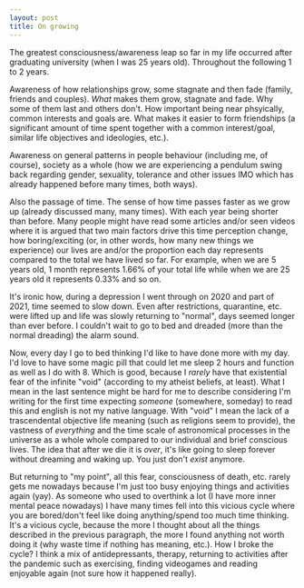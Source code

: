 ```yaml
---
layout: post
title: On growing
---
```


The greatest consciousness/awareness leap so far in my life occurred after graduating university (when I was 25 years old). Throughout the following 1 to 2 years.

Awareness of how relationships grow, some stagnate and then fade (family, friends and couples). *What* makes them grow, stagnate and fade. Why some of them last and others don't. How important being near phsyically, common interests and goals are. What makes it easier to form friendships (a significant amount of time spent together with a common interest/goal, similar life objectives and ideologies, etc.).

Awareness on general patterns in people behaviour (including me, of course), society as a whole (how we are experiencing a pendulum swing back regarding gender, sexuality, tolerance and other issues IMO which has already happened before many times, both ways).

Also the passage of time. The sense of how time passes faster as we grow up (already discussed many, many times). With each year being shorter than before. Many people might have read some articles and/or seen videos where it is argued that two main factors drive this time perception change, how boring/exciting (or, in other words, how many new things we experience) our lives are and/or the proportion each day represents compared to the total we have lived so far. For example, when we are 5 years old, 1 month represents 1.66% of your total life while when we are 25 years old it represents 0.33% and so on.

It's ironic how, during a depression I went through on 2020 and part of 2021, time seemed to slow down. Even after restrictions, quarantine, etc. were lifted up and life was slowly returning to "normal", days seemed longer than ever before. I couldn't wait to go to bed and dreaded (more than the normal dreading) the alarm sound.

Now, every day I go to bed thinking I'd like to have done more with my day. I'd love to have some magic pill that could let me sleep 2 hours and function as well as I do with 8. Which is good, because I *rarely* have that existential fear of the infinite "void" (according to my atheist beliefs, at least). What I mean in the last sentence might be hard for me to describe considering I'm writing for the first time expecting *someone* (somewhere, someday) to read this and english is not my native language. With "void" I mean the lack of a trascendental objective life meaning (such as religions seem to provide), the vastness of *everything* and the time scale of astronomical processes in the universe as a whole whole compared to our individual and brief conscious lives. The idea that after we die it is *over*, it's like going to sleep forever without dreaming and waking up. You just don't *exist* anymore.

But returning to "my point", all this fear, consciousness of death, etc. rarely gets me nowadays because I'm just too busy enjoying things and activities again (yay). As someone who used to overthink a lot (I have more inner mental peace nowadays) I have many times fell into this vicious cycle where you are bored/don't feel like doing anything/spend too much time thinking. It's a vicious cycle, because the more I thought about all the things described in the previous paragraph, the more I found anything not worth doing it (why waste time if nothing has meaning, etc.). How I broke the cycle? I think a mix of antidepressants, therapy, returning to activities after the pandemic such as exercising, finding videogames and reading enjoyable again (not sure how it happened really).